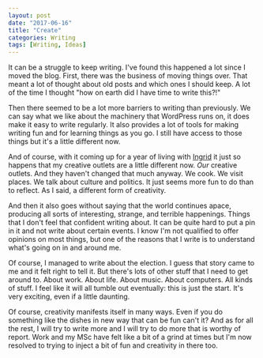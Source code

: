 ```yaml
---
layout: post
date: "2017-06-16"
title: "Create"
categories: Writing
tags: [Writing, Ideas]
---
```

It can be a struggle to keep writing. I've found this happened a lot since I moved the blog. First, there was  the business of moving things over. That meant a lot of thought about old posts and which ones I should keep. A lot of the time I thought "how on earth did I have time to write this?!"

Then there seemed to be a lot more barriers to writing than previously. We can say what we like about the machinery that WordPress runs on, it does make it easy to write regularly. It also provides a lot of tools for making writing fun and for learning things as you go. I still have access to those things but it's a little different now.

And of course, with it coming up for a year of living with [Ingrid](http://www.sustainabilityingrid.com/ingystravelog/) it just so happens that my creative outlets are a little different now. *Our* creative outlets. And  they haven't changed that much anyway. We cook. We visit places. We talk about culture and politics. It just seems more fun to do than to reflect. As I said, a different form of creativity.

And then it also goes without saying that the world continues apace, producing all sorts of interesting, strange, and terrible happenings. Things that I don't feel that confident writing about. It can be quite hard to put a pin in it and not write about certain events. I know I'm not qualified to offer opinions on most things, but one of the reasons that I write is to understand what's going on in and around me. 

Of course, I managed to write about the election. I guess that story came to me and it felt right to tell it. But there's lots of other stuff that I need to get around to. About work. About life. About music. About computers. All kinds of stuff. I feel like it will all tumble out eventually: this is just the start. It's very exciting, even if a little daunting.

Of course, creativity manifests itself in many ways. Even if you do something like the dishes in new way that can be fun can't it? And as for all the rest, I will try to write more and I will try to do more that is worthy of  report. Work and my MSc have felt like a bit of a grind at times but I'm now resolved to trying to inject a bit of fun and creativity in there too.